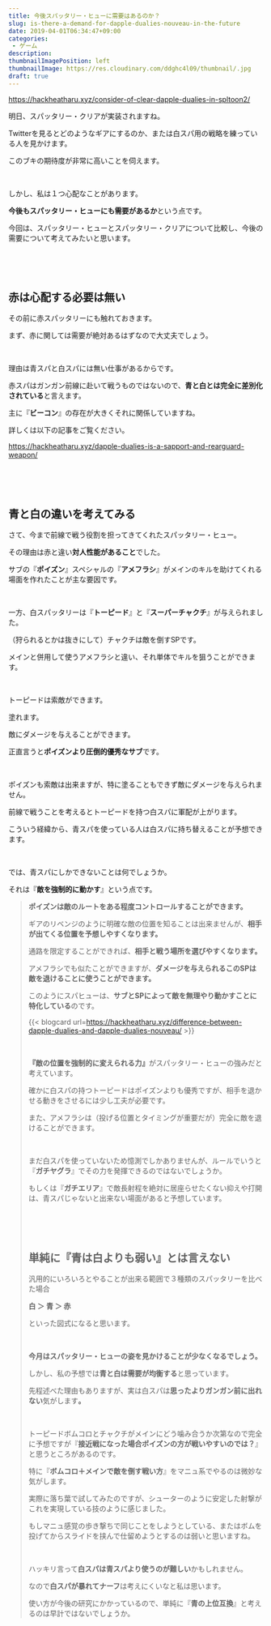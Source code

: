 ```yaml
---
title: 今後スパッタリー・ヒューに需要はあるのか？
slug: is-there-a-demand-for-dapple-dualies-nouveau-in-the-future
date: 2019-04-01T06:34:47+09:00
categories: 
 - ゲーム
description: 
thumbnailImagePosition: left
thumbnailImage: https://res.cloudinary.com/ddghc4l09/thumbnail/.jpg
draft: true
---
```


<!--more-->

https://hackheatharu.xyz/consider-of-clear-dapple-dualies-in-spltoon2/

明日、スパッタリー・クリアが実装されますね。

Twitterを見るとどのようなギアにするのか、または白スパ用の戦略を練っている人を見かけます。

このブキの期待度が非常に高いことを伺えます。

&nbsp;

しかし、私は１つ心配なことがあります。

<strong>今後もスパッタリー・ヒューにも需要があるか</strong>という点です。

今回は、スパッタリー・ヒューとスパッタリー・クリアについて比較し、今後の需要について考えてみたいと思います。

&nbsp;

&nbsp;
<h2>赤は心配する必要は無い</h2>
その前に赤スパッタリーにも触れておきます。

まず、赤に関しては需要が絶対あるはずなので大丈夫でしょう。

&nbsp;

理由は青スパと白スパには無い仕事があるからです。

赤スパはガンガン前線に赴いて戦うものではないので、<strong>青と白とは完全に差別化されている</strong>と言えます。

主に『<strong>ビーコン</strong>』の存在が大きくそれに関係していますね。

詳しくは以下の記事をご覧ください。

https://hackheatharu.xyz/dapple-dualies-is-a-sapport-and-rearguard-weapon/

&nbsp;

&nbsp;
<h2>青と白の違いを考えてみる</h2>
さて、今まで前線で戦う役割を担ってきてくれたスパッタリー・ヒュー。

その理由は赤と違い<strong>対人性能があること</strong>でした。

サブの『<strong>ポイズン</strong>』スペシャルの『<strong>アメフラシ</strong>』がメインのキルを助けてくれる場面を作れたことが主な要因です。

&nbsp;

一方、白スパッタリーは『<strong>トーピード</strong>』と『<strong>スーパーチャクチ</strong>』が与えられました。

（狩られるとかは抜きにして）チャクチは敵を倒すSPです。

メインと併用して使うアメフラシと違い、それ単体でキルを狙うことができます。

&nbsp;

トーピードは索敵ができます。

塗れます。

敵にダメージを与えることができます。

正直言うと<strong>ポイズンより圧倒的優秀なサブ</strong>です。

&nbsp;

ポイズンも索敵は出来ますが、特に塗ることもできず敵にダメージを与えられません。

前線で戦うことを考えるとトーピードを持つ白スパに軍配が上がります。

こういう経緯から、青スパを使っている人は白スパに持ち替えることが予想できます。

&nbsp;

では、青スパにしかできないことは何でしょうか。

それは『<strong>敵を強制的に動かす</strong>』という点です。
<blockquote><strong>ポイズンは敵のルートをある程度コントロールすることができます。</strong>

ギアのリベンジのように明確な敵の位置を知ることは出来ませんが、<strong>相手が出てくる位置を予想しやすくなります。</strong>

通路を限定することができれば、<strong>相手と戦う場所を選びやすくなります。</strong>

アメフラシでも似たことができますが、<strong>ダメージを与えられるこのSPは敵を退けることに使うことができます。</strong>

このようにスパヒューは、<strong>サブとSPによって敵を無理やり動かすことに特化している</strong>のです。

{{< blogcard url=https://hackheatharu.xyz/difference-between-dapple-dualies-and-dapple-dualies-nouveau/ >}}&nbsp;

&nbsp;

<strong>『敵の位置を強制的に変えられる力』</strong>がスパッタリー・ヒューの強みだと考えています。

確かに白スパの持つトーピードはポイズンよりも優秀ですが、相手を退かせる動きをさせるには少し工夫が必要です。

また、アメフラシは（投げる位置とタイミングが重要だが）完全に敵を退けることができます。

&nbsp;

まだ白スパを使っていないため憶測でしかありませんが、ルールでいうと『<strong>ガチヤグラ</strong>』でその力を発揮できるのではないでしょうか。

もしくは『<strong>ガチエリア</strong>』で敵長射程を絶対に居座らせたくない抑えや打開は、青スパじゃないと出来ない場面があると予想しています。

&nbsp;

&nbsp;
<h2>単純に『青は白よりも弱い』とは言えない</h2>
汎用的にいろいろとやることが出来る範囲で３種類のスパッタリーを比べた場合

<strong>白 ＞ 青 ＞ 赤</strong>

といった図式になると思います。

&nbsp;

<strong>今月はスパッタリー・ヒューの姿を見かけることが少なくなるでしょう。</strong>

しかし、私の予想では<strong>青と白は需要が均衡する</strong>と思っています。

先程述べた理由もありますが、実は白スパは<strong>思ったよりガンガン前に出れない</strong>気がします<strong>。</strong>

&nbsp;

トーピードボムコロとチャクチがメインにどう噛み合うか次第なので完全に予想ですが『<strong>接近戦になった場合ポイズンの方が戦いやすいのでは？</strong>』と思うところがあるのです。

特に『<strong>ボムコロ＋メインで敵を倒す戦い方</strong>』をマニュ系でやるのは微妙な気がします。

実際に落ち葉で試してみたのですが、シューターのように安定した射撃がこれを実現している技のように感じました。

もしマニュ感覚の歩き撃ちで同じことをしようとしている、またはボムを投げてからスライドを挟んで仕留めようとするのは弱いと思いますね。

&nbsp;

ハッキリ言って<strong>白スパは青スパより使うのが難しい</strong>かもしれません。

なので<strong>白スパが暴れてナーフ</strong>は考えにくいなと私は思います。

使い方が今後の研究にかかっているので、単純に『<strong>青の上位互換</strong>』と考えるのは早計ではないでしょうか。
